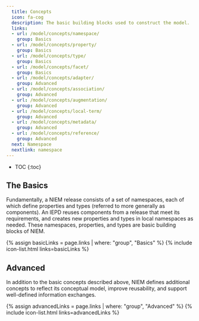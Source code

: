 ```yaml
---
  title: Concepts
  icon: fa-cog
  description: The basic building blocks used to construct the model.
  links:
  - url: /model/concepts/namespace/
    group: Basics
  - url: /model/concepts/property/
    group: Basics
  - url: /model/concepts/type/
    group: Basics
  - url: /model/concepts/facet/
    group: Basics
  - url: /model/concepts/adapter/
    group: Advanced
  - url: /model/concepts/association/
    group: Advanced
  - url: /model/concepts/augmentation/
    group: Advanced
  - url: /model/concepts/local-term/
    group: Advanced
  - url: /model/concepts/metadata/
    group: Advanced
  - url: /model/concepts/reference/
    group: Advanced
  next: Namespace
  nextlink: namespace
---
```


- TOC
{:toc}

## The Basics

Fundamentally, a NIEM release consists of a set of namespaces, each of which define properties and types (referred to more generally as components).  An IEPD reuses components from a release that meet its requirements, and creates new properties and types in local namespaces as needed.  These namespaces, properties, and types are basic building blocks of NIEM.

{% assign basicLinks = page.links | where: "group", "Basics" %}
{% include icon-list.html links=basicLinks %}

## Advanced

In addition to the basic concepts described above, NIEM defines additional concepts to reflect its conceptual model, improve reusability, and support well-defined information exchanges.

{% assign advancedLinks = page.links | where: "group", "Advanced" %}
{% include icon-list.html links=advancedLinks %}
